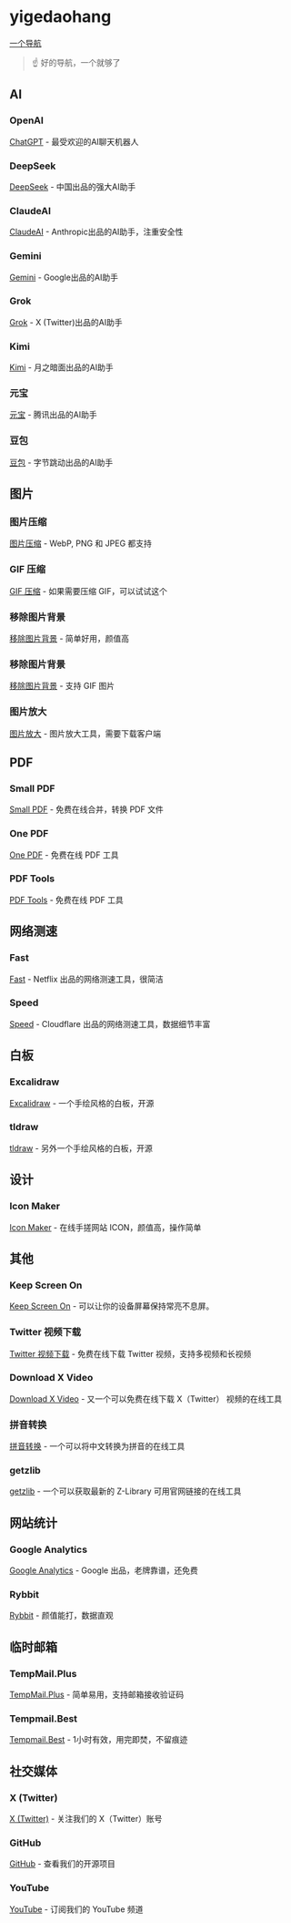 # yigedaohang

[一个导航](https://yigedaohang.com/)

> ☝️ 好的导航，一个就够了

## AI

### OpenAI
[ChatGPT](https://chatgpt.com) - 最受欢迎的AI聊天机器人

### DeepSeek
[DeepSeek](https://chat.deepseek.com) - 中国出品的强大AI助手

### ClaudeAI
[ClaudeAI](https://claude.ai) - Anthropic出品的AI助手，注重安全性

### Gemini
[Gemini](https://gemini.google.com) - Google出品的AI助手

### Grok
[Grok](https://grok.com) - X (Twitter)出品的AI助手

### Kimi
[Kimi](https://kimi.moonshot.cn/) - 月之暗面出品的AI助手

### 元宝
[元宝](https://yuanbao.tencent.com) - 腾讯出品的AI助手

### 豆包
[豆包](https://www.doubao.com) - 字节跳动出品的AI助手

## 图片

### 图片压缩
[图片压缩](https://docsmall.com/gif-compress?from=yigedaohang.com) - WebP, PNG 和 JPEG 都支持

### GIF 压缩
[GIF 压缩](https://docsmall.com/gif-compress?from=yigedaohang.com) - 如果需要压缩 GIF，可以试试这个

### 移除图片背景
[移除图片背景](https://www.remove.bg/?from=yigedaohang.com) - 简单好用，颜值高

### 移除图片背景
[移除图片背景](https://pixian.ai/?from=yigedaohang.com) - 支持 GIF 图片

### 图片放大
[图片放大](https://github.com/Tohrusky/Final2x?from=yigedaohang.com) - 图片放大工具，需要下载客户端

## PDF

### Small PDF
[Small PDF](https://smallpdf.com/?from=yigedaohang.com) - 免费在线合并，转换 PDF 文件

### One PDF
[One PDF](https://www.onepdf.online/?from=yigedaohang.com) - 免费在线 PDF 工具

### PDF Tools
[PDF Tools](https://pdf.ai/tools/?from=yigedaohang.com) - 免费在线 PDF 工具

## 网络测速

### Fast
[Fast](https://fast.com/?from=yigedaohang.com) - Netflix 出品的网络测速工具，很简洁

### Speed
[Speed](https://speed.cloudflare.com/?from=yigedaohang.com) - Cloudflare 出品的网络测速工具，数据细节丰富

## 白板

### Excalidraw
[Excalidraw](https://excalidraw.com/?from=yigedaohang.com) - 一个手绘风格的白板，开源

### tldraw
[tldraw](https://excalidraw.com/?from=yigedaohang.com) - 另外一个手绘风格的白板，开源

## 设计

### Icon Maker
[Icon Maker](https://icon.ray.so/?from=yigedaohang.com) - 在线手搓网站 ICON，颜值高，操作简单

## 其他

### Keep Screen On
[Keep Screen On](https://keep-screen-on.com/?from=yigedaohang.com) - 可以让你的设备屏幕保持常亮不息屏。

### Twitter 视频下载
[Twitter 视频下载](https://twitterxz.com/?from=yigedaohang.com) - 免费在线下载 Twitter 视频，支持多视频和长视频

### Download X Video
[Download X Video](https://download-x-video.com/?from=yigedaohang.com) - 又一个可以免费在线下载 X（Twitter） 视频的在线工具

### 拼音转换
[拼音转换](https://pinyinzhuanhuan.com/?from=yigedaohang.com) - 一个可以将中文转换为拼音的在线工具

### getzlib
[getzlib](https://getzlib.com/?from=yigedaohang.com) - 一个可以获取最新的 Z-Library 可用官网链接的在线工具

## 网站统计

### Google Analytics
[Google Analytics](https://analytics.google.com/?from=yigedaohang.com) - Google 出品，老牌靠谱，还免费

### Rybbit
[Rybbit](https://github.com/rybbit-io/rybbit?from=yigedaohang.com) - 颜值能打，数据直观

## 临时邮箱

### TempMail.Plus
[TempMail.Plus](https://tempmail.plus/?from=yigedaohang.com) - 简单易用，支持邮箱接收验证码

### Tempmail.Best
[Tempmail.Best](https://tempmail.best/?from=yigedaohang.com) - 1小时有效，用完即焚，不留痕迹

## 社交媒体

### X (Twitter)
[X (Twitter)](https://x.com/yigedaohang) - 关注我们的 X（Twitter）账号

### GitHub
[GitHub](https://github.com/1daohang) - 查看我们的开源项目

### YouTube
[YouTube](https://www.youtube.com/@yigedaohang) - 订阅我们的 YouTube 频道
